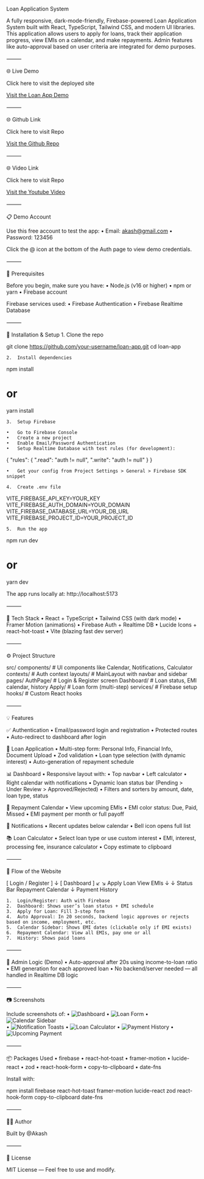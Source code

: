 Loan Application System

A fully responsive, dark-mode-friendly, Firebase-powered Loan Application System built with React, TypeScript, Tailwind CSS, and modern UI libraries. This application allows users to apply for loans, track their application progress, view EMIs on a calendar, and make repayments. Admin features like auto-approval based on user criteria are integrated for demo purposes.

⸻

🌐 Live Demo

Click here to visit the deployed site

[Visit the Loan App Demo](loan-application-system-lovat.vercel.app)

⸻

🌐 Github Link

Click here to visit Repo

[Visit the Github Repo](https://github.com/akash-collab/Loan-Application-System)

⸻

🌐 Video Link

Click here to visit Repo

[Visit the Youtube Video](https://github.com/akash-collab/Loan-Application-System)

⸻


📋 Demo Account

Use this free account to test the app:
	•	Email: akash@gmail.com
	•	Password: 123456

Click the @ icon at the bottom of the Auth page to view demo credentials.

⸻

🔧 Prerequisites

Before you begin, make sure you have:
	•	Node.js (v16 or higher)
	•	npm or yarn
	•	Firebase account

Firebase services used:
	•	Firebase Authentication
	•	Firebase Realtime Database

⸻

🚀 Installation & Setup
	1.	Clone the repo

git clone https://github.com/your-username/loan-app.git
cd loan-app

	2.	Install dependencies

npm install
# or
yarn install

	3.	Setup Firebase

	•	Go to Firebase Console
	•	Create a new project
	•	Enable Email/Password Authentication
	•	Setup Realtime Database with test rules (for development):

{
  "rules": {
    ".read": "auth != null",
    ".write": "auth != null"
  }
}

	•	Get your config from Project Settings > General > Firebase SDK snippet

	4.	Create .env file

VITE_FIREBASE_API_KEY=YOUR_KEY
VITE_FIREBASE_AUTH_DOMAIN=YOUR_DOMAIN
VITE_FIREBASE_DATABASE_URL=YOUR_DB_URL
VITE_FIREBASE_PROJECT_ID=YOUR_PROJECT_ID

	5.	Run the app

npm run dev
# or
yarn dev

The app runs locally at: http://localhost:5173

⸻

🧩 Tech Stack
	•	React + TypeScript
	•	Tailwind CSS (with dark mode)
	•	Framer Motion (animations)
	•	Firebase Auth + Realtime DB
	•	Lucide Icons + react-hot-toast
	•	Vite (blazing fast dev server)

⸻

⚙️ Project Structure

src/
  components/        # UI components like Calendar, Notifications, Calculator
  contexts/          # Auth context
  layouts/           # MainLayout with navbar and sidebar
  pages/
    AuthPage/        # Login & Register screen
    Dashboard/       # Loan status, EMI calendar, history
    Apply/           # Loan form (multi-step)
  services/          # Firebase setup
  hooks/             # Custom React hooks


⸻

💡 Features

✅ Authentication
	•	Email/password login and registration
	•	Protected routes
	•	Auto-redirect to dashboard after login

🧾 Loan Application
	•	Multi-step form: Personal Info, Financial Info, Document Upload
	•	Zod validation
	•	Loan type selection (with dynamic interest)
	•	Auto-generation of repayment schedule

📊 Dashboard
	•	Responsive layout with:
	•	Top navbar
	•	Left calculator
	•	Right calendar with notifications
	•	Dynamic loan status bar (Pending > Under Review > Approved/Rejected)
	•	Filters and sorters by amount, date, loan type, status

📅 Repayment Calendar
	•	View upcoming EMIs
	•	EMI color status: Due, Paid, Missed
	•	EMI payment per month or full payoff

🔔 Notifications
	•	Recent updates below calendar
	•	Bell icon opens full list

📚 Loan Calculator
	•	Select loan type or use custom interest
	•	EMI, interest, processing fee, insurance calculator
	•	Copy estimate to clipboard

⸻

🔁 Flow of the Website

[ Login / Register ]
        ↓
[ Dashboard ]
    ↙        ↘
Apply Loan     View EMIs
    ↓               ↓
Status Bar     Repayment Calendar
                  ↓
             Payment History

	1.	Login/Register: Auth with Firebase
	2.	Dashboard: Shows user’s loan status + EMI schedule
	3.	Apply for Loan: Fill 3-step form
	4.	Auto Approval: In 20 seconds, backend logic approves or rejects based on income, employment, etc.
	5.	Calendar Sidebar: Shows EMI dates (clickable only if EMI exists)
	6.	Repayment Calendar: View all EMIs, pay one or all
	7.	History: Shows paid loans

⸻

🔐 Admin Logic (Demo)
	•	Auto-approval after 20s using income-to-loan ratio
	•	EMI generation for each approved loan
	•	No backend/server needed — all handled in Realtime DB logic

⸻

📷 Screenshots

Include screenshots of:
	•	![Dashboard](../LoanApplication/src/assets/Screenshots/Dashboard.png)
	•	![Loan Form ](../LoanApplication/src/assets/Screenshots/Loan%20Form.png)
	•	![Calendar Sidebar](../LoanApplication/src/assets/Screenshots/Calendar_Sidebar.png)  
	•	![Notification Toasts](../LoanApplication/src/assets/Screenshots/Notification_Toasts.png) 
	•	![Loan Calculator](../LoanApplication/src/assets/Screenshots/Loan_Calculator.png)
    •	![Payment History](../LoanApplication/src/assets/Screenshots/Payment_History.png)
    •	![Upcoming Payment](../LoanApplication/src/assets/Screenshots/Upcoming_Payments.png)

⸻

📦 Packages Used
	•	firebase
	•	react-hot-toast
	•	framer-motion
	•	lucide-react
	•	zod
	•	react-hook-form
	•	copy-to-clipboard
	•	date-fns

Install with:

npm install firebase react-hot-toast framer-motion lucide-react zod react-hook-form copy-to-clipboard date-fns


⸻

👨‍💻 Author

Built by @Akash

⸻

📄 License

MIT License — Feel free to use and modify.